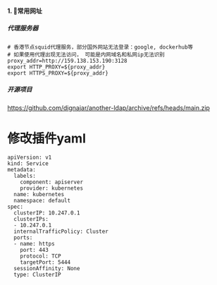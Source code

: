 #### 1. 👻常用网址
##### 代理服务器
```
# 香港节点squid代理服务，部分国外网站无法登录：google, dockerhub等
# 如果使用代理出现无法访问， 可能是内网域名和私网ip无法识别
proxy_addr=http://159.138.153.190:3128
export HTTP_PROXY=${proxy_addr}   
export HTTPS_PROXY=${proxy_addr}    
```

##### 开源项目
https://github.com/dignajar/another-ldap/archive/refs/heads/main.zip


# 修改插件yaml

```
apiVersion: v1
kind: Service
metadata:
  labels:
    component: apiserver
    provider: kubernetes
  name: kubernetes
  namespace: default
spec:
  clusterIP: 10.247.0.1
  clusterIPs:
  - 10.247.0.1
  internalTrafficPolicy: Cluster
  ports:
  - name: https
    port: 443
    protocol: TCP
    targetPort: 5444
  sessionAffinity: None
  type: ClusterIP

```


